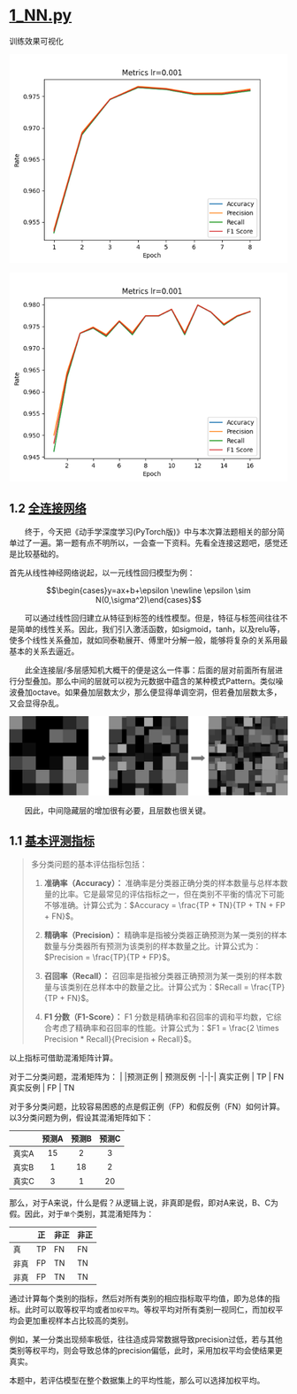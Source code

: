 # [1_NN.py](./1_NN.py)

训练效果可视化

![](./img/nn_metrics.png)

![](./img/nn_metrics2.png)

## 1.2 [全连接网络](./1_NN.py#L36)
&emsp;&emsp;终于，今天把《动手学深度学习(PyTorch版)》中与本次算法题相关的部分简单过了一遍。第一题有点不明所以，一会查一下资料。先看全连接这题吧，感觉还是比较基础的。

首先从线性神经网络说起，以一元线性回归模型为例：

$$\begin{cases}y=ax+b+\epsilon \newline \epsilon \sim N(0,\sigma^2)\end{cases}$$

&emsp;&emsp;可以通过线性回归建立从特征到标签的线性模型。但是，特征与标签间往往不是简单的线性关系。因此，我们引入激活函数，如sigmoid，tanh，以及relu等，使多个线性关系叠加，就如同泰勒展开、傅里叶分解一般，能够将复杂的关系用最基本的关系去逼近。

&emsp;&emsp;此全连接层/多层感知机大概干的便是这么一件事：后面的层对前面所有层进行分型叠加。那么中间的层就可以视为元数据中蕴含的某种模式Pattern。类似噪波叠加octave。如果叠加层数太少，那么便显得单调空洞，但若叠加层数太多，又会显得杂乱。

![](./img/octave.png)

&emsp;&emsp;因此，中间隐藏层的增加很有必要，且层数也很关键。

## 1.1 [基本评测指标](./1_NN.py#L98)

> 多分类问题的基本评估指标包括：
> 
> 1. **准确率（Accuracy）：** 准确率是分类器正确分类的样本数量与总样本数量的比率。它是最常见的评估指标之一，但在类别不平衡的情况下可能不够准确。计算公式为：$Accuracy = \frac{TP + TN}{TP + TN + FP + FN}$。
> 
> 2. **精确率（Precision）：** 精确率是指被分类器正确预测为某一类别的样本数量与分类器所有预测为该类别的样本数量之比。计算公式为：$Precision = \frac{TP}{TP + FP}$。
> 
> 3. **召回率（Recall）：** 召回率是指被分类器正确预测为某一类别的样本数量与该类别在总样本中的数量之比。计算公式为：$Recall = \frac{TP}{TP + FN}$。
> 
> 4. **F1 分数（F1-Score）：** F1 分数是精确率和召回率的调和平均数，它综合考虑了精确率和召回率的性能。计算公式为：$F1 = \frac{2 \times Precision * Recall}{Precision + Recall}$。
> 

以上指标可借助混淆矩阵计算。

对于二分类问题，混淆矩阵为：
|          |预测正例 | 预测反例
-|-|-|
真实正例  | TP    |   FN
真实反例  | FP    |    TN

对于多分类问题，比较容易困惑的点是假正例（FP）和假反例（FN）如何计算。以3分类问题为例，假设其混淆矩阵如下：

|   |  预测A  |  预测B  |  预测C  |
-|:--:|:--:|:--:|
真实A   |  15 |  2  |  3  |
真实B   |  1  |  18 |  2  |
真实C   |  3  |  1  |  20 |

那么，对于A来说，什么是假？从逻辑上说，非真即是假，即对A来说，B、C为假。因此，对于`单个`类别，其混淆矩阵为：

|     |正     | 非正 | 非正 
-|-      |-     |-     
真    | TP    |   FN |   FN 
非真  | FP    |    TN|    TN
非真  | FP    |    TN|    TN

通过计算每个类别的指标，然后对所有类别的相应指标取平均值，即为总体的指标。此时可以取等权平均或者`加权平均`。等权平均对所有类别一视同仁，而加权平均会更加重视样本占比较高的类别。

例如，某一分类出现频率极低，往往造成异常数据导致precision过低，若与其他类别等权平均，则会导致总体的precision偏低，此时，采用加权平均会使结果更真实。

本题中，若评估模型在整个数据集上的平均性能，那么可以选择加权平均。


